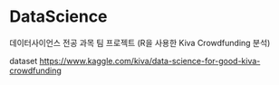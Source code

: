 # DataScience
데이터사이언스 전공 과목 팀 프로젝트 (R을 사용한 Kiva Crowdfunding  분석)

dataset
https://www.kaggle.com/kiva/data-science-for-good-kiva-crowdfunding
